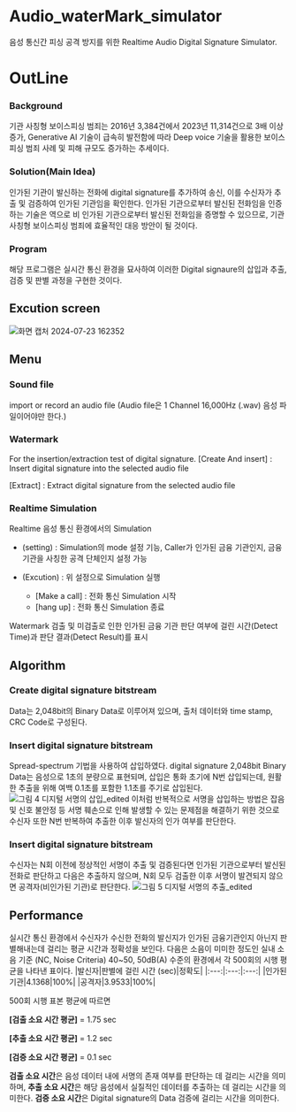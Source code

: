 # Audio_waterMark_simulator
음성 통신간 피싱 공격 방지를 위한 Realtime Audio Digital Signature Simulator.

# OutLine
### Background
기관 사칭형 보이스피싱 범죄는 2016년 3,384건에서 2023년 11,314건으로 3배 이상 증가, Generative AI 기술이 급속히 발전함에 따라 Deep voice 기술을 활용한 보이스피싱 범죄 사례 및 피해 규모도 증가하는 추세이다. 
### Solution(Main Idea)
인가된 기관이 발신하는 전화에 digital signature를 추가하여 송신, 이를 수신자가 추출 및 검증하여 인가된 기관임을 확인한다. 인가된 기관으로부터 발신된 전화임을 인증하는 기술은 역으로 비 인가된 기관으로부터 발신된 전화임을 증명할 수 있으므로, 기관 사칭형 보이스피싱 범죄에 효율적인 대응 방안이 될 것이다.
### Program
해당 프로그램은 실시간 통신 환경을 묘사하여 이러한 Digital signaure의 삽입과 추출, 검증 및 판별 과정을 구현한 것이다.

## Excution screen
![화면 캡처 2024-07-23 162352](https://github.com/user-attachments/assets/aee2c5e3-192d-4462-b693-5cea9c81c09b)

## Menu
### Sound file
import or record an audio file (Audio file은 1 Channel 16,000Hz (.wav) 음성 파일이어야만 한다.)

### Watermark
For the insertion/extraction test of digital signature.
[Create And insert] : Insert digital signature into the selected audio file 

[Extract] : Extract digital signature from the selected audio file

### Realtime Simulation
 Realtime 음성 통신 환경에서의 Simulation
 - (setting) : Simulation의 mode 설정 기능, Caller가 인가된 금융 기관인지, 금융 기관을 사칭한 공격 단체인지 설정 가능

 - (Excution) : 위 설정으로 Simulation 실행
    - [Make a call] : 전화 통신 Simulation 시작
    - [hang up] : 전화 통신 Simulation 종료

Watermark 검출 및 미검출로 인한 인가된 금융 기관 판단 여부에 걸린 시간(Detect Time)과 판단 결과(Detect Result)를 표시

## Algorithm
### Create digital signature bitstream 
Data는 2,048bit의 Binary Data로 이루어져 있으며, 출처 데이터와 time stamp, CRC Code로 구성된다.
### Insert digital signature bitstream 
Spread-spectrum 기법을 사용하여 삽입하였다. 
digital signature 2,048bit Binary Data는 음성으로 1초의 분량으로 표현되며, 삽입은 통화 초기에 N번 삽입되는데, 원활한 추출을 위해 여백 0.1초를 포함한 1.1초를 주기로 삽입된다.
![그림 4  디지털 서명의 삽입_edited](https://github.com/user-attachments/assets/5417ce23-5511-470b-ad03-b8a01707285f)
이처럼 반복적으로 서명을 삽입하는 방법은 잡음 및 신호 불안정 등 서명 훼손으로 인해 발생할 수 있는 문제점을 해결하기 위한 것으로 수신자 또한 N번 반복하여 추출한 이후 발신자의 인가 여부를 판단한다.
### Insert digital signature bitstream 
수신자는 N회 이전에 정상적인 서명이 추출 및 검증된다면 인가된 기관으로부터 발신된 전화로 판단하고 다음은 추출하지 않으며, N회 모두 검출한 이후 서명이 발견되지 않으면 공격자(비인가된 기관)로 판단한다.
![그림 5  디지털 서명의 추출_edited](https://github.com/user-attachments/assets/2ddc98ae-5190-4c4d-ae04-eeb1ca752afa)

 
## Performance
실시간 통신 환경에서 수신자가 수신한 전화의 발신지가 인가된 금융기관인지 아닌지 판별해내는데 걸리는 평균 시간과 정확성을 보인다.
다음은 소음이 미미한 정도인 실내 소음 기준 (NC, Noise Criteria) 40~50, 50dB(A) 수준의 환경에서 각 500회의 시행 평균을 나타낸 표이다.
|발신자|판별에 걸린 시간 (sec)|정확도|
|:---:|:---:|:---:|
|인가된 기관|4.1368|100%|
|공격자|3.9533|100%|

500회 시행 표본 평균에 따르면 

<b>[검출 소요 시간 평균]</b> = 1.75 sec

<b>[추출 소요 시간 평균]</b> = 1.2 sec

<b>[검증 소요 시간 평균]</b> = 0.1 sec

<b>검출 소요 시간</b>은 음성 데이터 내에 서명의 존재 여부를 판단하는 데 걸리는 시간을 의미하며, <b>추출 소요 시간</b>은 해당 음성에서 실질적인 데이터를 추출하는 데 걸리는 시간을 의미한다. <b>검증 소요 시간</b>은 Digital signature의 Data 검증에 걸리는 시간을 의미한다.
